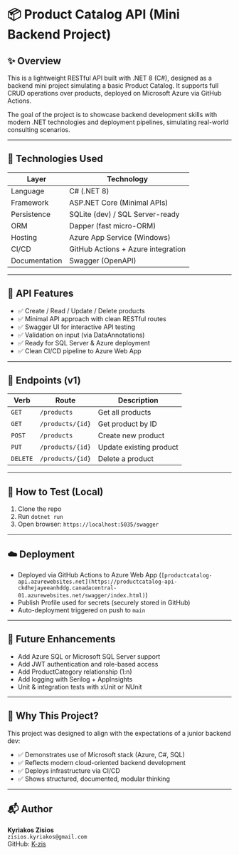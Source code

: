# 📦 Product Catalog API (Mini Backend Project)

## ✨ Overview

This is a lightweight RESTful API built with .NET 8 (C#), designed as a backend mini project simulating a basic Product Catalog. It supports full CRUD operations over products, deployed on Microsoft Azure via GitHub Actions.

The goal of the project is to showcase backend development skills with modern .NET technologies and deployment pipelines, simulating real-world consulting scenarios.

---

## 🔧 Technologies Used

| Layer              | Technology                         |
|--------------------|-------------------------------------|
| Language           | C# (.NET 8)                         |
| Framework          | ASP.NET Core (Minimal APIs)         |
| Persistence        | SQLite (dev) / SQL Server-ready     |
| ORM                | Dapper (fast micro-ORM)             |
| Hosting            | Azure App Service (Windows)         |
| CI/CD              | GitHub Actions + Azure integration  |
| Documentation      | Swagger (OpenAPI)                   |

---

## 🚀 API Features

- ✅ Create / Read / Update / Delete products
- ✅ Minimal API approach with clean RESTful routes
- ✅ Swagger UI for interactive API testing
- ✅ Validation on input (via DataAnnotations)
- ✅ Ready for SQL Server & Azure deployment
- ✅ Clean CI/CD pipeline to Azure Web App

---

## 📂 Endpoints (v1)

| Verb     | Route             | Description             |
|----------|------------------|-------------------------|
| `GET`    | `/products`       | Get all products        |
| `GET`    | `/products/{id}`  | Get product by ID       |
| `POST`   | `/products`       | Create new product      |
| `PUT`    | `/products/{id}`  | Update existing product |
| `DELETE` | `/products/{id}`  | Delete a product        |

---

## 🧪 How to Test (Local)

1. Clone the repo  
2. Run `dotnet run`  
3. Open browser: `https://localhost:5035/swagger`

---

## ☁️ Deployment

- Deployed via GitHub Actions to Azure Web App (`[productcatalog-api.azurewebsites.net](https://productcatalog-api-ckdhejayeeanhddg.canadacentral-01.azurewebsites.net/swagger/index.html)`)
- Publish Profile used for secrets (securely stored in GitHub)
- Auto-deployment triggered on push to `main`

---

## 🧠 Future Enhancements

- Add Azure SQL or Microsoft SQL Server support
- Add JWT authentication and role-based access
- Add ProductCategory relationship (1:n)
- Add logging with Serilog + AppInsights
- Unit & integration tests with xUnit or NUnit

---

## 🏁 Why This Project?

This project was designed to align with the expectations of a junior backend dev:

- ✅ Demonstrates use of Microsoft stack (Azure, C#, SQL)
- ✅ Reflects modern cloud-oriented backend development
- ✅ Deploys infrastructure via CI/CD
- ✅ Shows structured, documented, modular thinking

---

## 📬 Author

**Kyriakos Zisios**  
`zisios.kyriakos@gmail.com`  
GitHub: [K-zis](https://github.com/K-zis)
